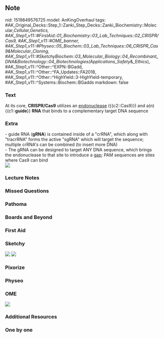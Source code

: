 ## Note
nid: 1519849576725
model: AnKingOverhaul
tags: #AK_Original_Decks::Step_1::Zanki_Step_Decks::Zanki_Biochemistry::Molecular,_Cellular,_Genetics, #AK_Step1_v11::#FirstAid::01_Biochemistry::03_Lab_Techniques::02_CRISPR/Cas9, #AK_Step1_v11::#OME_banner, #AK_Step1_v11::#Physeo::05_Biochem::03_Lab_Techniques::06_CRISPR_Cas9_&_Molecular_Cloning, #AK_Step1_v11::#SketchyBiochem::03_Molecular_Biology::04_Recombinant_DNA_&_Biotechnology::04_Biotechnologies_(Applications_Safety_&_Ethics), #AK_Step1_v11::^Other::^EXPN::BGadd, #AK_Step1_v11::^Other::^FA_Updates::FA2018, #AK_Step1_v11::^Other::^HighYield::3-HighYield-temporary, #AK_Step1_v11::^Systems::Biochem::BGadds
markdown: false

### Text
At its core, <b>CRISPR/Cas9</b> utilizes an <u>endonuclease</u>
({{c2::Cas9}}) and a(n) {{c1::<b>guide</b>}} <b>RNA</b> that binds
to a complementary target DNA sequence

### Extra
<div>
  - guide RNA (<b>gRNA</b>) is contained inside of a "crRNA", which
  along with "tracrRNA" forms the active "sgRNA" which will target
  the sequence; multiple crRNA's can be combined (to insert more
  DNA)
</div>- The gRNA can be designed to target ANY DNA sequence, which
brings the endonuclease to that site to introduce a <u>gap</u>; PAM
sequences are sites where Cas9 can bind
<div>
  <div>
    <u><img src="paste-249279901859841.jpg"></u>
  </div>
</div>

### Lecture Notes


### Missed Questions


### Pathoma


### Boards and Beyond


### First Aid


### Sketchy
<img src=
"Biotechnology%20(Applications,%20Safety%20&%20Ethics).png">
<img src="Screen%20Shot%202022-01-30%20at%2010.04.12%20AM.png">

### Pixorize


### Physeo


### OME
<div class="ome-widget">
  <a href="https://onlinemeded.org?ref=anki"><img src=
  "_OME_AnkiFlashcards_General_7.png"></a>
</div>

### Additional Resources


### One by one


